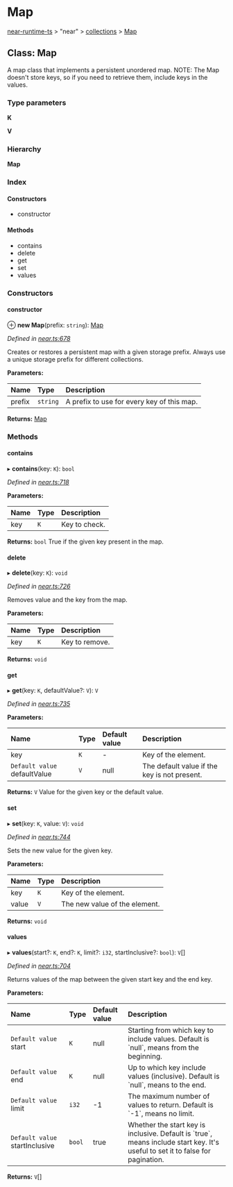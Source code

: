 # Map

[near-runtime-ts](../../) &gt; "near" &gt; [collections](./) &gt; [Map](map.md)

## Class: Map

A map class that implements a persistent unordered map. NOTE: The Map doesn't store keys, so if you need to retrieve them, include keys in the values.

### Type parameters

**K**

**V**

### Hierarchy

**Map**

### Index

#### Constructors

* constructor

#### Methods

* contains
* delete
* get
* set
* values

### Constructors

#### constructor     <a id="constructor"></a>

⊕ **new Map**\(prefix: `string`\): [Map](map.md)

_Defined in_ [_near.ts:678_](https://github.com/nearprotocol/near-runtime-ts/blob/b0670e9/near.ts#L678)

Creates or restores a persistent map with a given storage prefix. Always use a unique storage prefix for different collections.

**Parameters:**

| Name | Type | Description |
| :--- | :--- | :--- |
| prefix | `string` | A prefix to use for every key of this map. |

**Returns:** [Map](https://github.com/nearprotocol/docs/tree/02f899c11ed02bb3a999e4e86904f6a23c31ca4c/docs/client-api/ts/classes/collections/_near_.collections.map.md)

### Methods

#### contains     <a id="contains"></a>

▸ **contains**\(key: `K`\): `bool`

_Defined in_ [_near.ts:718_](https://github.com/nearprotocol/near-runtime-ts/blob/b0670e9/near.ts#L718)

**Parameters:**

| Name | Type | Description |
| :--- | :--- | :--- |
| key | `K` | Key to check. |

**Returns:** `bool` True if the given key present in the map.

#### delete     <a id="delete"></a>

▸ **delete**\(key: `K`\): `void`

_Defined in_ [_near.ts:726_](https://github.com/nearprotocol/near-runtime-ts/blob/b0670e9/near.ts#L726)

Removes value and the key from the map.

**Parameters:**

| Name | Type | Description |
| :--- | :--- | :--- |
| key | `K` | Key to remove. |

**Returns:** `void`

#### get     <a id="get"></a>

▸ **get**\(key: `K`, defaultValue?: `V`\): `V`

_Defined in_ [_near.ts:735_](https://github.com/nearprotocol/near-runtime-ts/blob/b0670e9/near.ts#L735)

**Parameters:**

| Name | Type | Default value | Description |
| :--- | :--- | :--- | :--- |
| key | `K` | - | Key of the element. |
| `Default value` defaultValue | `V` | null | The default value if the key is not present. |

**Returns:** `V` Value for the given key or the default value.

#### set     <a id="set"></a>

▸ **set**\(key: `K`, value: `V`\): `void`

_Defined in_ [_near.ts:744_](https://github.com/nearprotocol/near-runtime-ts/blob/b0670e9/near.ts#L744)

Sets the new value for the given key.

**Parameters:**

| Name | Type | Description |
| :--- | :--- | :--- |
| key | `K` | Key of the element. |
| value | `V` | The new value of the element. |

**Returns:** `void`

#### values     <a id="values"></a>

▸ **values**\(start?: `K`, end?: `K`, limit?: `i32`, startInclusive?: `bool`\): `V`\[\]

_Defined in_ [_near.ts:704_](https://github.com/nearprotocol/near-runtime-ts/blob/b0670e9/near.ts#L704)

Returns values of the map between the given start key and the end key.

**Parameters:**

| Name | Type | Default value | Description |
| :--- | :--- | :--- | :--- |
| `Default value` start | `K` | null | Starting from which key to include values. Default is \`null\`, means from the beginning. |
| `Default value` end | `K` | null | Up to which key include values \(inclusive\). Default is \`null\`, means to the end. |
| `Default value` limit | `i32` | -1 | The maximum number of values to return. Default is \`-1\`, means no limit. |
| `Default value` startInclusive | `bool` | true | Whether the start key is inclusive. Default is \`true\`, means include start key. It's useful to set it to false for pagination. |

**Returns:** `V`\[\]

